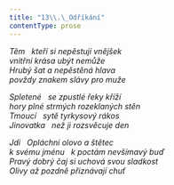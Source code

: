 ```yaml
---
title: "13\\.\_Odříkání"
contentType: prose
---
```


_Těm   kteří si nepěstují vnějšek  
vnitřní krása ubýt nemůže  
Hrubý šat a nepěstěná hlava  
povždy znakem slávy pro muže_

  

_Spletené   se zpustlé řeky kříží  
hory plné strmých rozeklaných stěn  
Tmoucí   sytě tyrkysový rákos  
Jinovatka   než ji rozsvěcuje den_

  

_Jdi   Opláchni olovo a štětec  
k svému jménu   k poctám nevšímavý buď  
Pravý dobrý čaj si uchová svou sladkost  
Olivy až pozdně přiznávají chuť_
